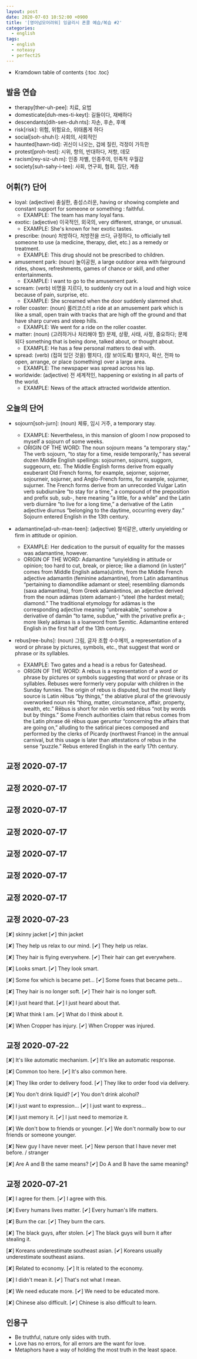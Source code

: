 ```yaml
---
layout: post
date: 2020-07-03 10:52:00 +0900
title: '[영어넘모어려워] 잉글리시 폰콜 예습/복습 #2'
categories:
  - english
tags:
  - english
  - noteasy
  - perfect25
---
```


* Kramdown table of contents
{:toc .toc}

## 발음 연습

- therapy[ther-uh-pee]: 치료, 요법
- domesticate[duh-mes-ti-keyt]: 길들이다, 재배하다
- descendants[dih-sen-duh nts]: 자손, 후손, 후예
- risk[risk]:  위험, 위험요소, 위태롭게 하다
- social[soh-shuh l]: 사회의, 사회적인
- haunted[hawn-tid]: 귀신이 나오는, 겁에 질린, 걱정이 가득한
- protest[proh-test]: 시위, 항의, 반대하다, 저항, 데모
- racism[rey-siz-uh m]: 인종 차별, 인종주의, 민족적 우월감
- society[suh-sahy-i-tee]: 사회, 연구회, 협회, 집단, 계층

## 어휘(?) 단어

- loyal: (adjective) 충실한, 충성스러운, having or showing complete and constant support for someone or something : faithful.
  - EXAMPLE: The team has many loyal fans.
- exotic: (adjective) 이국적인, 외국의, very different, strange, or unusual.
  - EXAMPLE: She's known for her exotic tastes.
- prescribe: (noun) 처방하다, 처방전을 쓰다, 규정하다, to officially tell someone to use (a medicine, therapy, diet, etc.) as a remedy or treatment.
  - EXAMPLE: This drug should not be prescribed to children.
- amusement park: (noun) 놀이공원, a large outdoor area with fairground rides, shows, refreshments, games of chance or skill, and other entertainments.
  - EXAMPLE: I want to go to the amusement park.
- scream: (verb) 비명을 지르다, to suddenly cry out in a loud and high voice because of pain, surprise, etc.
  - EXAMPLE: She screamed when the door suddenly slammed shut.
- roller coaster: (noun) 롤러코스터 a ride at an amusement park which is like a small, open train with tracks that are high off the ground and that have sharp curves and steep hills.
  - EXAMPLE: We went for a ride on the roller coaster.
- matter: (noun) (고려하거나 처리해야 할) 문제, 상황, 사태, 사정, 중요하다; 문제되다 something that is being done, talked about, or thought about.
  - EXAMPLE: He has a few personal matters to deal with.
- spread: (verb) (접혀 있던 것을) 펼치다, (잘 보이도록) 펼치다, 확산, 전파 to open, arrange, or place (something) over a large area.
  - EXAMPLE: The newspaper was spread across his lap.
- worldwide: (adjective) 전 세계적인, happening or existing in all parts of the world.
  - EXAMPLE: News of the attack attracted worldwide attention.

## 오늘의 단어

- sojourn[soh-jurn]: (noun) 체류, 임시 거주, a temporary stay.
  - EXAMPLE: Nevertheless, in this mansion of gloom I now proposed to myself a sojourn of some weeks.
  - ORIGIN OF THE WORD: The noun sojourn means “a temporary stay.” The verb sojourn, “to stay for a time, reside temporarily,” has several dozen Middle English spellings: sojournen, sojourni, suggorn, suggeourn, etc. The Middle English forms derive from equally exuberant Old French forms, for example, sejorner, sojorner, sojourneir, sojurner, and Anglo-French forms, for example, sojurner, sujurner. The French forms derive from an unrecorded Vulgar Latin verb subdiurnāre “to stay for a time,” a compound of the preposition and prefix sub, sub-, here meaning “a little, for a while” and the Latin verb diurnāre “to live for a long time,” a derivative of the Latin adjective diurnus “belonging to the daytime, occurring every day.” Sojourn entered English in the 13th century.

- adamantine[ad-uh-man-teen]: (adjective) 철석같은, utterly unyielding or firm in attitude or opinion.
  - EXAMPLE: Her dedication to the pursuit of equality for the masses was adamantine, however.
  - ORIGIN OF THE WORD: Adamantine “unyielding in attitude or opinion; too hard to cut, break, or pierce; like a diamond (in luster)” comes from Middle English adama(u)ntin, from the Middle French adjective adamantin (feminine adamantine), from Latin adamantinus “pertaining to diamondlike adamant or steel; resembling diamonds (saxa adamantina), from Greek adamántinos, an adjective derived from the noun adámas (stem adamant-) “steel (the hardest metal); diamond.” The traditional etymology for adámas is the corresponding adjective meaning “unbreakable,” somehow a derivative of damân “to tame, subdue,” with the privative prefix a-; more likely adámas is a loanword from Semitic. Adamantine entered English in the first half of the 13th century.

- rebus[ree-buhs]: (noun) 그림, 글자 조합 수수께끼, a representation of a word or phrase by pictures, symbols, etc., that suggest that word or phrase or its syllables.
  - EXAMPLE: Two gates and a head is a rebus for Gateshead.
  - ORIGIN OF THE WORD: A rebus is a representation of a word or phrase by pictures or symbols suggesting that word or phrase or its syllables. Rebuses were formerly very popular with children in the Sunday funnies. The origin of rebus is disputed, but the most likely source is Latin rēbus “by things,” the ablative plural of the grievously overworked noun rēs “thing, matter, circumstance, affair, property, wealth, etc.” Rēbus is short for nōn verbīs sed rēbus “not by words but by things.” Some French authorities claim that rebus comes from the Latin phrase dē rēbus quae geruntur “concerning the affairs that are going on,” alluding to the satirical pieces composed and performed by the clerks of Picardy (northwest France) in the annual carnival, but this usage is later than attestations of rebus in the sense “puzzle.” Rebus entered English in the early 17th century.

## 교정 2020-07-17
## 교정 2020-07-17
## 교정 2020-07-17
## 교정 2020-07-17
## 교정 2020-07-17
## 교정 2020-07-17
## 교정 2020-07-17
## 교정 2020-07-23

[✘] skinny jacket
[✔︎] thin jacket

[✘] They help us relax to our mind.
[✔︎] They help us relax.

[✘] They hair is flying everywhere.
[✔︎] Their hair can get everywhere.

[✘] Looks smart.
[✔︎] They look smart.

[✘] Some fox which is became pet...
[✔︎] Some foxes that became pets...

[✘] They hair is no longer soft.
[✔︎] Their hair is no longer soft.

[✘] I just heard that.
[✔︎] I just heard about that.

[✘] What think I am.
[✔︎] What do I think about it.

[✘] When Cropper has injury.
[✔︎] When Cropper was injured.

## 교정 2020-07-22

[✘] It's like automatic mechanism.
[✔︎] It's like an automatic response.

[✘] Common too here.
[✔︎] It's also common here.

[✘] They like order to delivery food.
[✔︎] They like to order food via delivery.

[✘] You don't drink liquid?
[✔︎] You don't drink alcohol?

[✘] I just want to expression...
[✔︎] I just want to express...

[✘] I just memory it.
[✔︎] I just need to memorize it.

[✘] We don't bow to friends or younger.
[✔︎] We don't normally bow to our friends or someone younger.

[✘] New guy I have never meet.
[✔︎] New person that I have never met before. / stranger

[✘] Are A and B the same means?
[✔︎] Do A and B have the same meaning?

## 교정 2020-07-21

[✘] I agree for them.
[✔︎] I agree with this.

[✘] Every humans lives matter.
[✔︎] Every human's life matters.

[✘] Burn the car.
[✔︎] They burn the cars.

[✘] The black guys, after stolen.
[✔︎] The black guys will burn it after stealing it.

[✘] Koreans underestimate southeast asian.
[✔︎] Koreans usually underestimate southeast asians.

[✘] Related to economy.
[✔︎] It is related to the economy.

[✘] I didn't mean it.
[✔︎] That's not what I mean.

[✘] We need educate more.
[✔︎] We need to be educated more.

[✘] Chinese also difficult.
[✔︎] Chinese is also difficult to learn.

## 인용구

- Be truthful, nature only sides with truth.
- Love has no errors, for all errors are the want for love.
- Metaphors have a way of holding the most truth in the least space.
